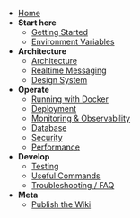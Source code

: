 - [Home](Home)
- **Start here**
  - [Getting Started](Getting-Started)
  - [Environment Variables](Environment-Variables)
- **Architecture**
  - [Architecture](Architecture)
  - [Realtime Messaging](Realtime-Messaging)
  - [Design System](Design-System)
- **Operate**
  - [Running with Docker](Running-with-Docker)
  - [Deployment](Deployment)
  - [Monitoring & Observability](Monitoring)
  - [Database](Database)
  - [Security](Security)
  - [Performance](Performance)
- **Develop**
  - [Testing](Testing)
  - [Useful Commands](Useful-Commands)
  - [Troubleshooting / FAQ](Troubleshooting)
- **Meta**
  - [Publish the Wiki](Publishing-the-Wiki)